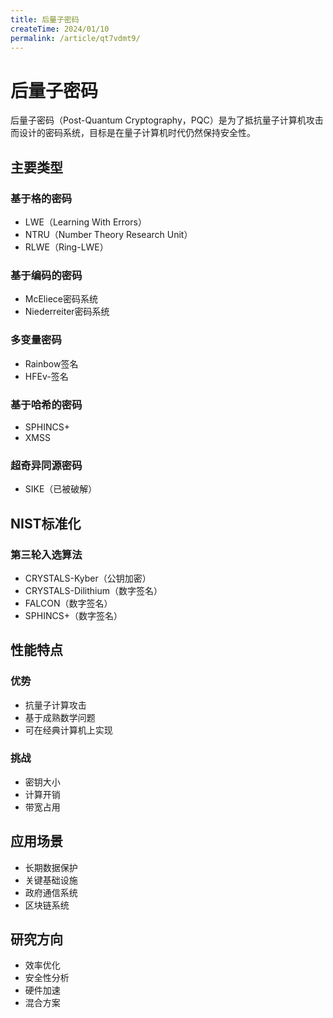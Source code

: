 ```yaml
---
title: 后量子密码
createTime: 2024/01/10
permalink: /article/qt7vdmt9/
---
```


# 后量子密码

后量子密码（Post-Quantum Cryptography，PQC）是为了抵抗量子计算机攻击而设计的密码系统，目标是在量子计算机时代仍然保持安全性。

## 主要类型

### 基于格的密码
- LWE（Learning With Errors）
- NTRU（Number Theory Research Unit）
- RLWE（Ring-LWE）

### 基于编码的密码
- McEliece密码系统
- Niederreiter密码系统

### 多变量密码
- Rainbow签名
- HFEv-签名

### 基于哈希的密码
- SPHINCS+
- XMSS

### 超奇异同源密码
- SIKE（已被破解）

## NIST标准化

### 第三轮入选算法
- CRYSTALS-Kyber（公钥加密）
- CRYSTALS-Dilithium（数字签名）
- FALCON（数字签名）
- SPHINCS+（数字签名）

## 性能特点

### 优势
- 抗量子计算攻击
- 基于成熟数学问题
- 可在经典计算机上实现

### 挑战
- 密钥大小
- 计算开销
- 带宽占用

## 应用场景

- 长期数据保护
- 关键基础设施
- 政府通信系统
- 区块链系统

## 研究方向

- 效率优化
- 安全性分析
- 硬件加速
- 混合方案